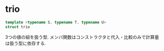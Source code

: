 # trio
```cpp
template <typename S, typename T, typename U>
struct trio
```
3つの値の組を扱う型. メンバ関数はコンストラクタと代入・比較のみで計算量は扱う型に依存する.
